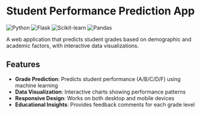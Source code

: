 # Student Performance Prediction App

![Python](https://img.shields.io/badge/Python-3.8%2B-blue)
![Flask](https://img.shields.io/badge/Flask-2.0%2B-lightgrey)
![Scikit-learn](https://img.shields.io/badge/Scikit--learn-1.0%2B-orange)
![Pandas](https://img.shields.io/badge/Pandas-1.3%2B-brightgreen)

A web application that predicts student grades based on demographic and academic factors, with interactive data visualizations.

## Features

- **Grade Prediction**: Predicts student performance (A/B/C/D/F) using machine learning
- **Data Visualization**: Interactive charts showing performance patterns
- **Responsive Design**: Works on both desktop and mobile devices
- **Educational Insights**: Provides feedback comments for each grade level
